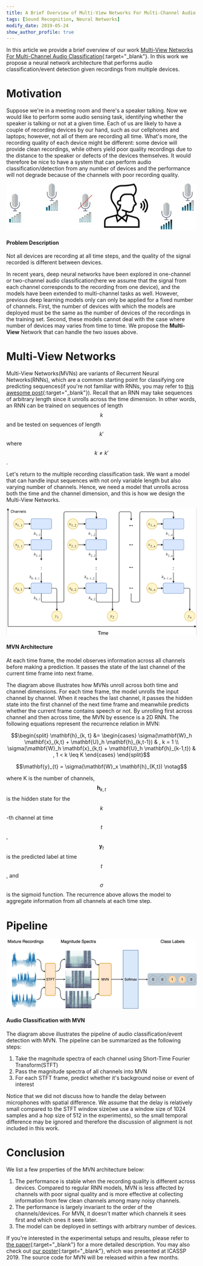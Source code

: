 ```yaml
---
title: A Brief Overview of Multi-View Networks For Multi-Channel Audio Classification
tags: [Sound Recognition, Neural Networks]
modify_date: 2019-05-24
show_author_profile: true
---
```


In this article we provide a brief overview of our work [Multi-View Networks For Multi-Channel Audio Classification](https://arxiv.org/pdf/1811.01251.pdf){:target="_blank"}. In this work we propose a neural network architecture that performs audio classification/event detection given recordings from multiple devices.

# Motivation
Suppose we're in a meeting room and there's a speaker talking. Now we would like to perform some audio sensing task, identifying whether the speaker is talking or not at a given time. Each of us are likely to have a couple of recording devices by our hand, such as our cellphones and laptops; however, not all of them are recording all time. What's more, the recording quality of each device might be different: some device will provide clean recordings, while others yield poor quality recordings due to the distance to the speaker or defects of the devices themselves. It would therefore be nice to have a system that can perform audio classification/detection from any number of devices and the performance will not degrade because of the channels with poor recording quality.


<div class="grid">
  <div class="cell cell--2"></div>
  <div class="cell cell--8"> <div class="card">
  <div class="card__image">
    <img class="image image--xl" src="/assets/images/blogs/blog2/multichannel.jpg"/>
  </div>
  <div class="card__content">
    <div class="card__header">
      <h4>Problem Description</h4>
    </div>
    <p>Not all devices are recording at all time steps, and the quality of the signal recorded is different between devices.</p>
  </div>
</div> 
</div>
  <div class="cell cell--2"></div>
</div>


In recent years, deep neural networks have been explored in one-channel or two-channel audio classification(here we assume that the signal from each channel corresponds to the recording from one device), and the models have been extended to multi-channel tasks as well. However, previous deep learning models only can only be applied for a fixed number of channels. First, the number of devices with which the models are deployed must be the same as the number of devices of the recordings in the training set. Second, these models cannot deal with the case where number of devices may varies from time to time. We propose the **Multi-View** Network that can handle the two issues above.

# Multi-View Networks
Multi-View Networks(MVNs) are variants of Recurrent Neural Networks(RNNs), which are a common starting point for classifying ore predicting sequences(if you're not familiar with RNNs, you may refer to [this awesome post](http://colah.github.io/posts/2015-08-Understanding-LSTMs/){:target="_blank"}). Recall that an RNN may take sequences of arbitrary length since it unrolls across the time dimension. In other words, an RNN can be trained on sequences of length $$k$$ and be tested on sequences of length $$k'$$ where $$k \neq k'$$.

Let's return to the multiple recording classification task. We want a model that can handle input sequences with not only variable length but also varying number of channels. Hence, we need a model that unrolls across both the time and the channel dimension, and this is how we design the Multi-View Networks.

<div class="grid">
  <div class="cell cell--2"></div>
  <div class="cell cell--8"> <div class="card">
  <div class="card__image">
    <img class="image image--xl" src="/assets/images/blogs/blog2/mvn.png"/>
  </div>
  <div class="card__content">
    <div class="card__header">
      <h4>MVN Architecture</h4>
    </div>
    <p> At each time frame, the model observes information across all channels before making a prediction. It passes the state of the last channel of the current time frame into next frame.</p>
  </div>
</div> 
</div>
  <div class="cell cell--2"></div>
</div>

The diagram above illustrates how MVNs unroll across both time and channel dimensions. For each time frame, the model unrolls the input channel by channel. When it reaches the last channel, it passes the hidden state into the first channel of the next time frame and meanwhile predicts whether the current frame contains speech or not. By unrolling first across channel and then across time, the MVN by essence is a 2D RNN. The following equations represent the recurrence relation in MVN:

$$\begin{split}
    \mathbf{h}_{k, t} &= 
        \begin{cases}
            \sigma(\mathbf{W}_h \mathbf{x}_{k,t} + \mathbf{U}_h \mathbf{h}_{k,t-1}) & , k = 1 \\
            \sigma(\mathbf{W}_h \mathbf{x}_{k,t} + \mathbf{U}_h \mathbf{h}_{k-1,t}) & , 1 < k \leq K        \end{cases}
\end{split}$$

$$\mathbf{y}_{t} = \sigma(\mathbf{W}_x \mathbf{h}_{K,t}) \notag$$

where K is the number of channels, $$\mathbf{h}_{k, t}$$ is the hidden state for the $$k$$-th channel at time $$t$$, $$\mathbf{y}_t$$ is the predicted label at time $$t$$, and $$\sigma$$ is the sigmoid function. The recurrence above allows the model to aggregate information from all channels at each time step.

# Pipeline
<div class="grid">
  <div class="cell cell--2"></div>
  <div class="cell cell--8"> <div class="card">
  <div class="card__image">
    <img class="image image--xl" src="/assets/images/blogs/blog2/pipeline.jpg"/>
  </div>
  <div class="card__content">
    <div class="card__header">
      <h4>Audio Classification with MVN</h4>
    </div>
  </div>
</div> 
</div>
  <div class="cell cell--2"></div>
</div>

The diagram above illustrates the pipeline of audio classification/event detection with MVN. The pipeline can be summarized as the following steps:
1. Take the magnitude spectra of each channel using Short-Time Fourier Transform(STFT)
2. Pass the magnitude spectra of all channels into MVN
3. For each STFT frame, predict whether it's background noise or event of interest

Notice that we did not discuss how to handle the delay between microphones with spatial difference. We assume that the delay is relatively small compared to the STFT window size(we use a window size of 1024 samples and a hop size of 512 in the experiments), so the small temporal difference may be ignored and therefore the discussion of alignment is not included in this work.


# Conclusion

We list a few properties of the MVN architecture below:
1. The performance is stable when the recording quality is different across devices. Compared to regular RNN models, MVN is less affected by channels with poor signal quality and is more effective at collecting information from few clean channels among many noisy channels.
2. The performance is largely invariant to the order of the channels/devices. For MVN, it doesn't matter which channels it sees first and which ones it sees later.
3. The model can be deployed in settings with arbitrary number of devices.

If you're interested in the experimental setups and results, please refer to [the paper](https://arxiv.org/pdf/1811.01251.pdf){:target="_blank"} for a more detailed description. You may also check out [our poster](/assets/images/blogs/blog2/multi-view-icassp.pdf){:target="_blank"}, which was presented at ICASSP 2019. The source code for MVN will be released within a few months.


